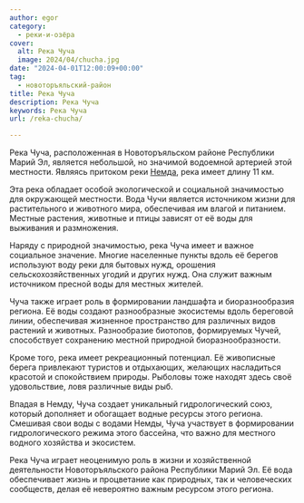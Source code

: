 ```yaml
---
author: egor
category:
  - реки-и-озёра
cover:
  alt: Река Чуча
  image: 2024/04/chucha.jpg
date: "2024-04-01T12:00:09+00:00"
tag:
  - новоторъяльский-район
title: Река Чуча
description: Река Чуча
keywords: Река Чуча
url: /reka-chucha/

---
```

Река Чуча, расположенная в Новоторъяльском районе Республики Марий Эл, является небольшой, но значимой водоемной артерией этой местности. Являясь притоком реки [Немда](/nemda/), река имеет длину 11 км.

Эта река обладает особой экологической и социальной значимостью для окружающей местности. Вода Чучи является источником жизни для растительного и животного мира, обеспечивая им влагой и питанием. Местные растения, животные и птицы зависят от её воды для выживания и размножения.

Наряду с природной значимостью, река Чуча имеет и важное социальное значение. Многие населенные пункты вдоль её берегов используют воду реки для бытовых нужд, орошения сельскохозяйственных угодий и других нужд. Она служит важным источником пресной воды для местных жителей.

Чуча также играет роль в формировании ландшафта и биоразнообразия региона. Её воды создают разнообразные экосистемы вдоль береговой линии, обеспечивая жизненное пространство для различных видов растений и животных. Разнообразие биотопов, формируемых Чучей, способствует сохранению местной природной биоразнообразности.

Кроме того, река имеет рекреационный потенциал. Её живописные берега привлекают туристов и отдыхающих, желающих насладиться красотой и спокойствием природы. Рыболовы тоже находят здесь своё удовольствие, ловя различные виды рыб.

Впадая в Немду, Чуча создает уникальный гидрологический союз, который дополняет и обогащает водные ресурсы этого региона. Смешивая свои воды с водами Немды, Чуча участвует в формировании гидрологического режима этого бассейна, что важно для местного водного хозяйства и экосистем.

Река Чуча играет неоценимую роль в жизни и хозяйственной деятельности Новоторъяльского района Республики Марий Эл. Её вода обеспечивает жизнь и процветание как природных, так и человеческих сообществ, делая её невероятно важным ресурсом этого региона.
